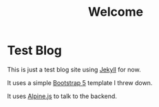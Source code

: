 ﻿---
layout: page
title: Welcome
---

# Test Blog

This is just a test blog site using [Jekyll](https://jekyllrb.com/) for now.

It uses a simple [Bootstrap 5](https://getbootstrap.com/) template I threw down.

It uses [Alpine.js](https://alpinejs.dev/) to talk to the backend.
